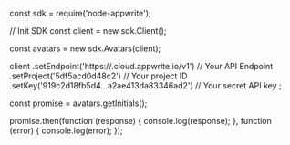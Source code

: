 const sdk = require('node-appwrite');

// Init SDK
const client = new sdk.Client();

const avatars = new sdk.Avatars(client);

client
    .setEndpoint('https://<REGION>.cloud.appwrite.io/v1') // Your API Endpoint
    .setProject('5df5acd0d48c2') // Your project ID
    .setKey('919c2d18fb5d4...a2ae413da83346ad2') // Your secret API key
;

const promise = avatars.getInitials();

promise.then(function (response) {
    console.log(response);
}, function (error) {
    console.log(error);
});